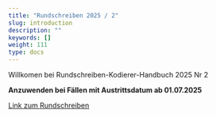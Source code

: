 ```yaml
---
title: "Rundschreiben 2025 / 2"
slug: introduction
description: ""
keywords: []
weight: 111
type: docs
---
```



Willkomen bei Rundschreiben-Kodierer-Handbuch 2025 Nr 2
  
**Anzuwenden bei Fällen mit Austrittsdatum ab 01.07.2025**
  
<a href="https://www.bfs.admin.ch/bfs/de/home/statistiken/gesundheit/nomenklaturen/medkk/instrumente-medizinische-kodierung.assetdetail.35627951.html"
   target="_blank"
   rel="noopener noreferrer">
    Link zum Rundschreiben
</a>



